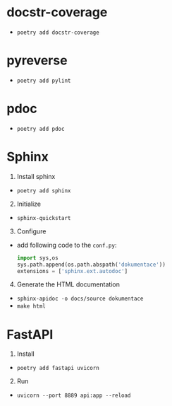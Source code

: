 # docstr-coverage

- `poetry add docstr-coverage`

# pyreverse

- `poetry add pylint`

# pdoc

- `poetry add pdoc`

# Sphinx

1. Install sphinx

- `poetry add sphinx`

2. Initialize

- `sphinx-quickstart`

3. Configure

- add following code to the `conf.py`:
  ```python
  import sys,os
  sys.path.append(os.path.abspath('dokumentace'))
  extensions = ['sphinx.ext.autodoc']
  ```

4. Generate the HTML documentation

- `sphinx-apidoc -o docs/source dokumentace`
- `make html`

# FastAPI

1. Install

- `poetry add fastapi uvicorn`

2. Run

- `uvicorn --port 8889 api:app --reload`
